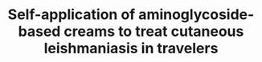 ---
title: Self-application of aminoglycoside-based creams to treat cutaneous leishmaniasis in travelers
authors: "Mouri O"
journal: "PLoS Negl Trop Dis"
year: 2023
volume: 138
doi: 10.1371/journal.pntd.0011492
pmid: 
---